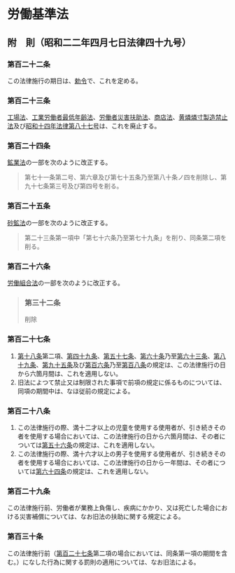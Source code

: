 # 労働基準法

## 附　則（昭和二二年四月七日法律四十九号）

### 第百二十二条

この法律施行の期日は、[勅令](https://github.com/law-of-japan/19470830-ordinance-AAABAAAAAAAA-23)で、これを定める。

### 第百二十三条

[工場法](https://github.com/law-of-japan/19110329-law-46)、[工業労働者最低年齢法](https://github.com/law-of-japan/19230330-law-34)、[労働者災害扶助法](https://github.com/law-of-japan/19310402-law-54)、[商店法](https://github.com/law-of-japan/19380326-law-28)、[黄燐燐寸製造禁止法](https://github.com/law-of-japan/19210411-law-61)及び[昭和十四年法律第八十七号](https://github.com/law-of-japan/19390426-law-87)は、これを廃止する。

### 第百二十四条

[鉱業法](https://github.com/law-of-japan/19050308-law-45)の一部を次のように改正する。

> 第七十一条第二号、第六章及び第七十五条乃至第八十条ノ四を削除し、第九十七条第三号及び第四号を削る。

### 第百二十五条

[砂鉱法](https://github.com/law-of-japan/19090325-law-13)の一部を次のように改正する。

> 第二十三条第一項中「第七十六条乃至第七十九条」を削り、同条第二項を削る。

### 第百二十六条

[労働組合法](https://github.com/law-of-japan/19451222-law-51)の一部を次のように改正する。

> ### 第三十二条
>
> 削除

### 第百二十七条

1. [第十八条](/chapter2.md#第十八条強制貯金)第二項、[第四十九条](/chapter5.md#第四十九条危険業務の就業制限)、[第五十七条](/chapter6.md#第五十七条年少者の証明書)、[第六十条](/chapter6.md#第六十条年少者の労働時間及び休日)乃至[第六十三条](/chapter6.md#第六十三条危険有害業務の就業制限)、[第八十九条](/chapter9.md#第八十九条作成及び届出の義務)、[第九十五条](/chapter10.md#第九十五条寄宿舎生活の秩序)及び[第百六条](/chapter12.md#第百六条法令規則の周知義務)乃至[第百八条](/chapter12.md#第百八条賃金台帳)の規定は、この法律施行の日から六箇月間は、これを適用しない。
2. 旧法によつて禁止又は制限された事項で前項の規定に係るものについては、同項の期間中は、なほ従前の規定による。

### 第百二十八条

1. この法律施行の際、満十二才以上の児童を使用する使用者が、引き続きその者を使用する場合においては、この法律施行の日から六箇月間は、その者については[第五十六条](/chapter6.md#第五十六条最低年齢)の規定は、これを適用しない。
2. この法律施行の際、満十六才以上の男子を使用する使用者が、引き続きその者を使用する場合においては、この法律施行の日から一年間は、その者については[第六十四条](/chapter6.md#第六十四条坑内労働の禁止)の規定は、これを適用しない。

### 第百二十九条

この法律施行前、労働者が業務上負傷し、疾病にかかり、又は死亡した場合における災害補償については、なお旧法の扶助に関する規定による。

### 第百三十条

この法律施行前（[第百二十七条](/supplementary_provision.md#第百二十七条)第二項の場合においては、同条第一項の期間を含む。）になした行為に関する罰則の適用については、なお旧法による。
